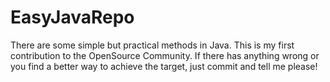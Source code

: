 # EasyJavaRepo
There are some simple but practical methods in Java.
This is my first contribution to the OpenSource Community. If there has anything wrong or you find a better way to achieve the target, just commit and tell me please!
